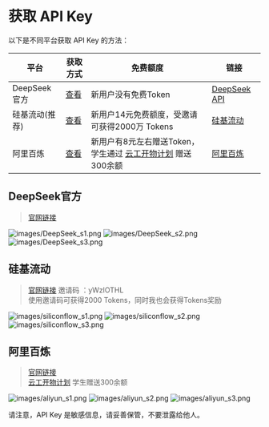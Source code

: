 # 获取 API Key

以下是不同平台获取 API Key 的方法：

| 平台 | 获取方式 | 免费额度 | 链接 |
| --- | --- | --- | --- |
| DeepSeek官方| [查看](#deepseek官方)| 新用户没有免费Token | [DeepSeek API](https://platform.deepseek.com/) |
| 硅基流动(推荐) | [查看](#硅基流动) | 新用户14元免费额度，受邀请可获得2000万 Tokens | [硅基流动](https://cloud.siliconflow.cn/i/yWzlOTHL) |
| 阿里百炼 | [查看](#阿里百炼) | 新用户有8元左右赠送Token，学生通过 [云工开物计划](https://university.aliyun.com/) 赠送300余额 | [阿里百炼](https://bailian.console.aliyun.com/) |


## DeepSeek官方
> [官网链接](https://platform.deepseek.com/)

![images/DeepSeek_s1.png](/images/DeepSeek_s1.png)
![images/DeepSeek_s2.png](/images/DeepSeek_s2.png)
![images/DeepSeek_s3.png](/images/DeepSeek_s3.png)

## 硅基流动

> [官网链接](https://cloud.siliconflow.cn/i/yWzlOTHL)
邀请码 ：yWzlOTHL  
使用邀请码可获得2000 Tokens，同时我也会获得Tokens奖励  

![images/siliconflow_s1.png](/images/siliconflow_s1.png)
![images/siliconflow_s2.png](/images/siliconflow_s2.png)
![images/siliconflow_s3.png](/images/siliconflow_s3.png)

## 阿里百炼
> [官网链接](https://university.aliyun.com/)  
> [云工开物计划](https://university.aliyun.com/) 学生赠送300余额

![images/aliyun_s1.png](/images/aliyun_s1.png)
![images/aliyun_s2.png](/images/aliyun_s2.png)
![images/aliyun_s3.png](/images/aliyun_s3.png)


请注意，API Key 是敏感信息，请妥善保管，不要泄露给他人。